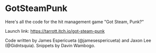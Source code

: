 # GotSteamPunk
Here's all the code for the hit management game "Got Steam, Punk?"

Launch link: https://tarrott.itch.io/got-steam-punk

Code written by James Espericueta (@jamesespericueta) and Jaxon Lee (@Gidntsquia). Snippets by Davin Wambogo.
